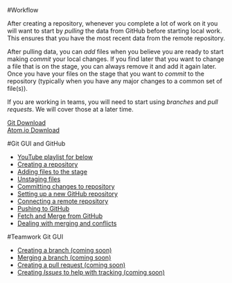 #Workflow

After creating a repository, whenever you complete a lot of work on it you
will want to start by _pulling_ the data from GitHub before starting local work.
This ensures that you have the most recent data from the remote repository.

After pulling data, you can _add_ files when you believe you are ready to start
making _commit_ your local changes.  If you find later that you want to change
a file that is on the stage, you can always remove it and add it again later.
Once you have your files on the stage that you want to _commit_ to the repository
(typically when you have any major changes to a common set of file(s)).

If you are working in teams, you will need to start using _branches_ and _pull requests_.
We will cover those at a later time.

[Git Download](https://git-scm.com/)  
[Atom.io Download](https://atom.io/)

#Git GUI and GitHub
* [YouTube playlist for below](https://www.youtube.com/playlist?list=PLm9Cj7cTJrFsEesQ0Y4T0QOax2SHabPWK)
* [Creating a repository](https://www.youtube.com/watch?v=ZB6jXZT3UlA)
* [Adding files to the stage](https://www.youtube.com/watch?v=IV7qQKpsis4)
* [Unstaging files](https://www.youtube.com/watch?v=9c91gOGd4ds)
* [Committing changes to repository](https://www.youtube.com/watch?v=PU5pnOzirUQ)
* [Setting up a new GitHub repository](https://www.youtube.com/watch?v=UbxWU-BR7Jw)
* [Connecting a remote repository](https://www.youtube.com/watch?v=uSTlEFwQ2Wc)
* [Pushing to GitHub](https://www.youtube.com/watch?v=8VdTGu94D4o)
* [Fetch and Merge from GitHub](https://www.youtube.com/watch?v=h3xzMeM082U)
* [Dealing with merging and conflicts](https://www.youtube.com/watch?v=hae7lH4H3oY)

#Teamwork Git GUI
* [Creating a branch (coming soon)](#)
* [Merging a branch (coming soon)](#)
* [Creating a pull request (coming soon)](#)
* [Creating _Issues_ to help with tracking (coming soon)](#)
